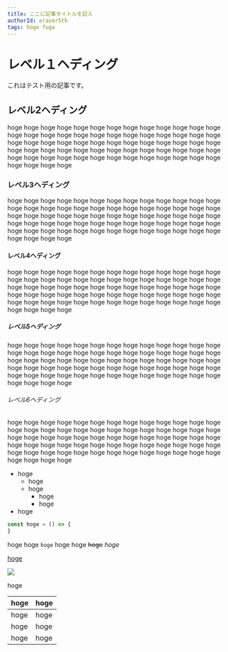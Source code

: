 ```yaml
---
title: ここに記事タイトルを記入
authorId: eraser5th
tags: hoge fuga
---
```


# レベル１ヘディング

これはテスト用の記事です。

## レベル2ヘディング

hoge hoge hoge hoge hoge hoge hoge hoge hoge hoge hoge hoge hoge hoge hoge hoge hoge hoge hoge hoge hoge hoge hoge hoge hoge hoge hoge hoge hoge hoge hoge hoge hoge hoge hoge hoge hoge hoge hoge hoge hoge hoge hoge hoge hoge hoge hoge hoge hoge hoge hoge hoge hoge hoge hoge hoge hoge hoge hoge hoge hoge hoge hoge hoge hoge hoge hoge hoge hoge

### レベル3ヘディング

hoge hoge hoge hoge hoge hoge hoge hoge hoge hoge hoge hoge hoge hoge hoge hoge hoge hoge hoge hoge hoge hoge hoge hoge hoge hoge hoge hoge hoge hoge hoge hoge hoge hoge hoge hoge hoge hoge hoge hoge hoge hoge hoge hoge hoge hoge hoge hoge hoge hoge hoge hoge hoge hoge hoge hoge hoge hoge hoge hoge hoge hoge hoge hoge hoge hoge hoge hoge hoge

#### レベル4ヘディング

hoge hoge hoge hoge hoge hoge hoge hoge hoge hoge hoge hoge hoge hoge hoge hoge hoge hoge hoge hoge hoge hoge hoge hoge hoge hoge hoge hoge hoge hoge hoge hoge hoge hoge hoge hoge hoge hoge hoge hoge hoge hoge hoge hoge hoge hoge hoge hoge hoge hoge hoge hoge hoge hoge hoge hoge hoge hoge hoge hoge hoge hoge hoge hoge hoge hoge hoge hoge hoge

##### レベル5ヘディング

hoge hoge hoge hoge hoge hoge hoge hoge hoge hoge hoge hoge hoge hoge hoge hoge hoge hoge hoge hoge hoge hoge hoge hoge hoge hoge hoge hoge hoge hoge hoge hoge hoge hoge hoge hoge hoge hoge hoge hoge hoge hoge hoge hoge hoge hoge hoge hoge hoge hoge hoge hoge hoge hoge hoge hoge hoge hoge hoge hoge hoge hoge hoge hoge hoge hoge hoge hoge hoge

###### レベル6ヘディング

hoge hoge hoge hoge hoge hoge hoge hoge hoge hoge hoge hoge hoge hoge hoge hoge hoge hoge hoge hoge hoge hoge hoge hoge hoge hoge hoge hoge hoge hoge hoge hoge hoge hoge hoge hoge hoge hoge hoge hoge hoge hoge hoge hoge hoge hoge hoge hoge hoge hoge hoge hoge hoge hoge hoge hoge hoge hoge hoge hoge hoge hoge hoge hoge hoge hoge hoge hoge hoge

- hoge
  - hoge
  - hoge
    - hoge
    - hoge
- hoge

```javascript
const hoge = () => {
}
```

hoge hoge `hoge` hoge hoge ~~hoge~~ *hoge*

[hoge](https://twitter.com/eraser5th)

![](/articles/mock/eyeCatch.png)

hoge

| hoge | hoge |
| --- | --- |
| hoge | hoge |
| hoge | hoge |
| hoge | hoge |